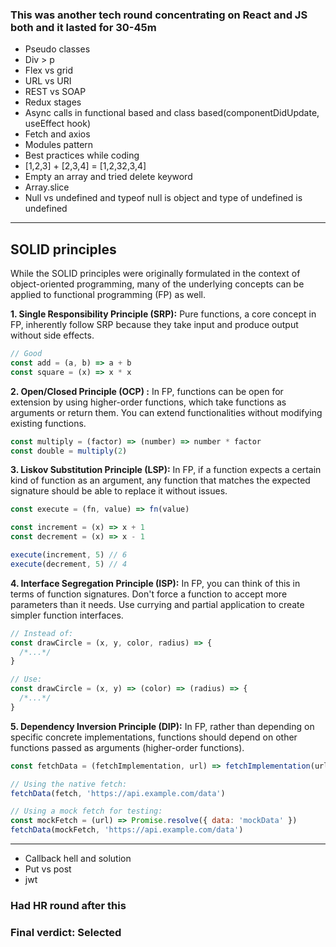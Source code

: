 ### This was another tech round concentrating on React and JS both and it lasted for 30-45m

- Pseudo classes
- Div > p
- Flex vs grid
- URL vs URI
- REST vs SOAP
- Redux stages
- Async calls in functional based and class based(componentDidUpdate, useEffect hook)
- Fetch and axios
- Modules pattern
- Best practices while coding
- [1,2,3] + [2,3,4] = [1,2,32,3,4]
- Empty an array and tried delete keyword
- Array.slice
- Null vs undefined and typeof null is object and type of undefined is undefined

---

## SOLID principles

While the SOLID principles were originally formulated in the context of object-oriented programming, many of the underlying concepts can be applied to functional programming (FP) as well.

<b>1. Single Responsibility Principle (SRP):</b> Pure functions, a core concept in FP, inherently follow SRP because they take input and produce output without side effects.

```js
// Good
const add = (a, b) => a + b
const square = (x) => x * x
```

<b>2. Open/Closed Principle (OCP) :</b> In FP, functions can be open for extension by using higher-order functions, which take functions as arguments or return them. You can extend functionalities without modifying existing functions.

```js
const multiply = (factor) => (number) => number * factor
const double = multiply(2)
```

<b>3. Liskov Substitution Principle (LSP):</b> In FP, if a function expects a certain kind of function as an argument, any function that matches the expected signature should be able to replace it without issues.

```js
const execute = (fn, value) => fn(value)

const increment = (x) => x + 1
const decrement = (x) => x - 1

execute(increment, 5) // 6
execute(decrement, 5) // 4
```

<b>4. Interface Segregation Principle (ISP):</b> In FP, you can think of this in terms of function signatures. Don't force a function to accept more parameters than it needs. Use currying and partial application to create simpler function interfaces.

```js
// Instead of:
const drawCircle = (x, y, color, radius) => {
  /*...*/
}

// Use:
const drawCircle = (x, y) => (color) => (radius) => {
  /*...*/
}
```

<b>5. Dependency Inversion Principle (DIP):</b> In FP, rather than depending on specific concrete implementations, functions should depend on other functions passed as arguments (higher-order functions).

```js
const fetchData = (fetchImplementation, url) => fetchImplementation(url)

// Using the native fetch:
fetchData(fetch, 'https://api.example.com/data')

// Using a mock fetch for testing:
const mockFetch = (url) => Promise.resolve({ data: 'mockData' })
fetchData(mockFetch, 'https://api.example.com/data')
```

---

- Callback hell and solution
- Put vs post
- jwt

### Had HR round after this

### Final verdict: Selected
